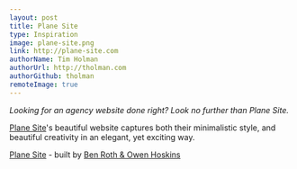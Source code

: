 ```yaml
---
layout: post
title: Plane Site
type: Inspiration
image: plane-site.png
link: http://plane-site.com
authorName: Tim Holman
authorUrl: http://tholman.com
authorGithub: tholman
remoteImage: true
---
```


_Looking for an agency website done right? Look no further than Plane Site._

[Plane Site](http://plane-site.com)'s beautiful website captures both their minimalistic style, and beautiful creativity in an elegant, yet exciting way.

[Plane Site](http://plane-site.com) - built by [Ben Roth & Owen Hoskins](http://www.owenhoskins.com)
